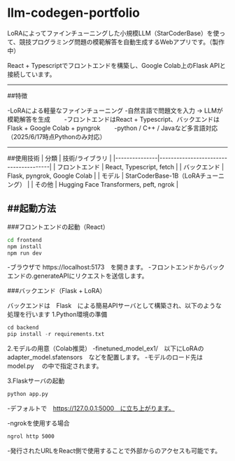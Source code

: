 # llm-codegen-portfolio

LoRAによってファインチューニングした小規模LLM（StarCoderBase）を使って、競技プログラミング問題の模範解答を自動生成するWebアプリです。（製作中）

React + Typescriptでフロントエンドを構築し、Google Colab上のFlask APIと接続しています。

---

##特徴

-LoRAによる軽量なファインチューニング
-自然言語で問題文を入力 → LLMが模範解答を生成　　
-フロントエンドはReact + Typescript、バックエンドはFlask + Google Colab + pyngrok　　
-python / C++ / Javaなど多言語対応（2025/6/17時点Pythonのみ対応）　　

---

##使用技術
| 分類          | 技術/ライブラリ                        |
|---------------|---------------------------------------|
| フロントエンド  | React, Typescript, fetch              |
| バックエンド    | Flask, pyngrok, Google Colab          |
| モデル          | StarCoderBase-1B（LoRAチューニング）    |
| その他          | Hugging Face Transformers, peft, ngrok |



##起動方法
---

###フロントエンドの起動（React）

```bash
cd frontend
npm install
npm run dev
```
-ブラウザで https://localhost:5173　を開きます。
-フロントエンドからバックエンドの.generateAPIにリクエストを送信します。

###バックエンド（Flask + LoRA）

バックエンドは　Flask　による簡易APIサーバとして構築され、以下のような処理を行います
1.Python環境の準備
```python
cd backend
pip install -r requirements.txt
```

2.モデルの用意（Colab推奨）
-finetuned_model_ex1/　以下にLoRAの　adapter_model.sfatensors　などを配置します。
-モデルのロード先は　model.py　
の中で指定されます。

3.Flaskサーバの起動
```bash
python app.py
```
-デフォルトで　https://127.0.0.1:5000　に立ち上がります。

-ngrokを使用する場合
```bash
ngrol http 5000
```
-発行されたURLをReact側で使用することで外部からのアクセスも可能です。


